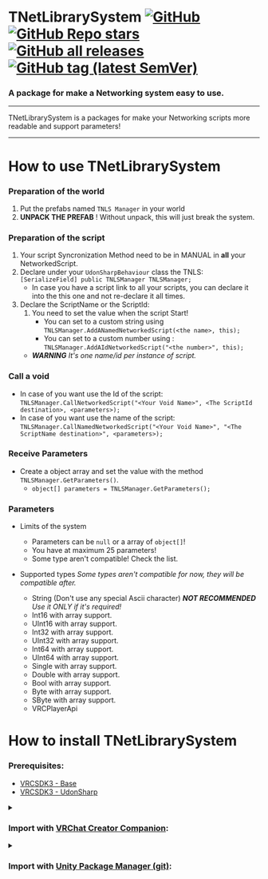 <div>

# TNetLibrarySystem [![GitHub](https://img.shields.io/github/license/Matis-Projects/TNetLibrarySystem?color=blue&label=License&style=flat)](https://github.com/Matis-Projects/TNetLibrarySystem/blob/main/LICENSE) [![GitHub Repo stars](https://img.shields.io/github/stars/Matis-Projects/TNetLibrarySystem?style=flat&label=Stars)](https://github.com/Matis-Projects/TNetLibrarySystem/stargazers) [![GitHub all releases](https://img.shields.io/github/downloads/Matis-Projects/TNetLibrarySystem/total?color=blue&label=Downloads&style=flat)](https://github.com/Matis-Projects/TNetLibrarySystem/releases) [![GitHub tag (latest SemVer)](https://img.shields.io/github/v/tag/Matis-Projects/TNetLibrarySystem?color=blue&label=Release&sort=semver&style=flat)](https://github.com/Matis-Projects/TNetLibrarySystem/releases/latest)

</div>

### A package for make a Networking system easy to use. 

---

TNetLibrarySystem is a packages for make your Networking scripts more readable and support parameters!

---

# How to use TNetLibrarySystem

### Preparation of the world

1. Put the prefabs named `TNLS Manager` in your world
2. **UNPACK THE PREFAB** ! Without unpack, this will just break the system. 

### Preparation of the script

1. Your script Syncronization Method need to be in MANUAL in **all** your NetworkedScript.
2. Declare under your `UdonSharpBehaviour` class the TNLS: `[SerializeField] public TNLSManager TNLSManager;`
    * In case you have a script link to all your scripts, you can declare it into the this one and not re-declare it all times.
3. Declare the ScriptName or the ScriptId:
    1.  You need to set the value when the script Start! 
        *   You can set to a custom string using `TNLSManager.AddANamedNetworkedScript(<the name>, this);`
        *   You can set to a custom number using : `TNLSManager.AddAIdNetworkedScript("<the number>", this);`
    *  ***WARNING** It's one name/id per instance of script.*

### Call a void

*   In case of you want use the Id of the script: `TNLSManager.CallNetworkedScript("<Your Void Name>", <The ScriptId destination>, <parameters>);`
*   In case of you want use the name of the script: `TNLSManager.CallNamedNetworkedScript("<Your Void Name>", "<The ScriptName destination>", <parameters>);`

### Receive Parameters

* Create a object array and set the value with the method `TNLSManager.GetParameters()`.
    * `object[] parameters = TNLSManager.GetParameters();`

### Parameters
*   Limits of the system
    * Parameters can be `null` or a array of `object[]`!
    * You have at maximum 25 parameters!
    * Some type aren't compatible! Check the list.
*   Supported types
    *Some types aren't compatible for now, they will be compatible after.*

    * String (Don't use any special Ascii character) ***NOT RECOMMENDED** Use it ONLY if it's required!*
    * Int16 with array support.
    * UInt16 with array support.
    * Int32 with array support.
    * UInt32 with array support.
    * Int64 with array support.
    * UInt64 with array support.
    * Single with array support.
    * Double with array support.
    * Bool  with array support.
    * Byte  with array support.
    * SByte  with array support.
    * VRCPlayerApi

# How to install TNetLibrarySystem

### Prerequisites:

* [VRCSDK3 - Base](https://vrchat.com/home/download)
* [VRCSDK3 - UdonSharp](https://vrchat.com/home/download)

<details><summary>

### Import with [VRChat Creator Companion](https://vcc.docs.vrchat.com/vpm/packages#user-packages):</summary>

> 1. Download `fr.tismatis.tnetlibrarysystem.zip` from [here](https://github.com/Matis-Projects/TNetLibrarySystem/releases/latest)
> 2. Unpack the .zip somewhere
> 3. In VRChat Creator Companion, navigate to `Settings` > `User Packages` > `Add`
> 4. Navigate to the unpacked folder, `fr.tismatis.tnetlibrarysystem` and click `Select Folder`
> 5. `TNetLibrarySystem` should now be visible under `Local User Packages` in the project view in VRChat Creator Companion
> 6. Click `Add`

</details><details><summary>

### Import with [Unity Package Manager (git)](https://docs.unity3d.com/2019.4/Documentation/Manual/upm-ui-giturl.html):</summary>

> 1. In the Unity toolbar, select `Window` > `Package Manager` > `[+]` > `Add package from git URL...` 
> 2. Paste the following link: `https://github.com/Matis-Projects/TNetLibrarySystem.git`

</details>
